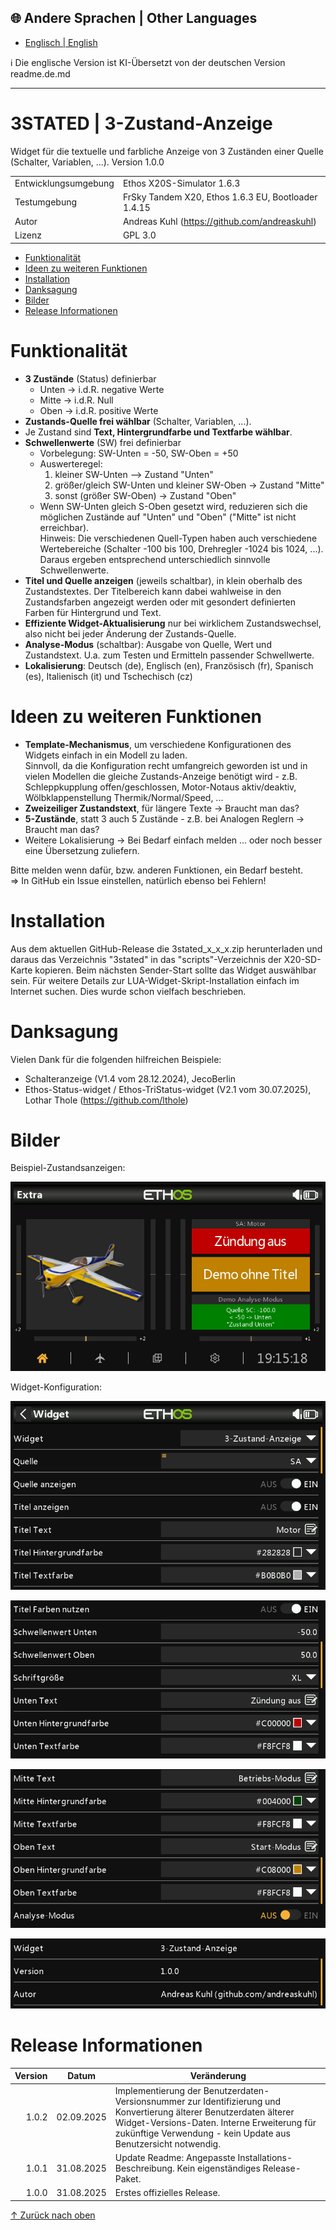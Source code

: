 ## 🌐 Andere Sprachen | Other Languages
- [Englisch | English](readme.md)
  
ℹ️ Die englische Version ist KI-Übersetzt von der deutschen Version readme.de.md

***

<h1 name="top"> 3STATED | 3-Zustand-Anzeige </h1>
Widget für die textuelle und farbliche Anzeige von 3 Zuständen einer Quelle (Schalter, Variablen, ...).  
Version 1.0.0

|                      |                                                     |
| -------------------- | --------------------------------------------------- |
| Entwicklungsumgebung | Ethos X20S-Simulator 1.6.3                          |
| Testumgebung         | FrSky Tandem X20, Ethos 1.6.3 EU, Bootloader 1.4.15 |
| Autor                | Andreas Kuhl (https://github.com/andreaskuhl)       |
| Lizenz               | GPL 3.0                                             |

- [Funktionalität](#funktionalität)
- [Ideen zu weiteren Funktionen](#ideen-zu-weiteren-funktionen)
- [Installation](#installation)
- [Danksagung](#danksagung)
- [Bilder](#bilder)
- [Release Informationen](#release-informationen)


# Funktionalität
  - **3 Zustände** (Status) definierbar
    - Unten -> i.d.R. negative Werte
    - Mitte -> i.d.R. Null
    - Oben  -> i.d.R. positive Werte
  - **Zustands-Quelle frei wählbar** (Schalter, Variablen, ...).
  - Je Zustand sind **Text, Hintergrundfarbe und Textfarbe wählbar**.
  - **Schwellenwerte** (SW) frei definierbar
      - Vorbelegung: SW-Unten = -50, SW-Oben = +50
      - Auswerteregel:
        1. kleiner SW-Unten --> Zustand "Unten"
        2. größer/gleich SW-Unten und kleiner SW-Oben -> Zustand "Mitte"
        3. sonst (größer SW-Oben) -> Zustand "Oben"
      - Wenn SW-Unten gleich S-Oben gesetzt wird, reduzieren sich die möglichen Zustände auf "Unten" und "Oben"
        ("Mitte" ist nicht erreichbar).  
      Hinweis: Die verschiedenen Quell-Typen haben auch verschiedene Wertebereiche (Schalter -100 bis 100,
                 Drehregler -1024 bis 1024, ...). Daraus ergeben entsprechend unterschiedlich sinnvolle
                 Schwellenwerte.
  - **Titel und Quelle anzeigen** (jeweils schaltbar), in klein oberhalb des Zustandstextes. Der Titelbereich kann dabei wahlweise in den Zustandsfarben angezeigt werden oder mit gesondert definierten Farben für Hintergrund und Text.
  - **Effiziente Widget-Aktualisierung** nur bei wirklichem Zustandswechsel, also nicht bei jeder Änderung der Zustands-Quelle.
  - **Analyse-Modus** (schaltbar): Ausgabe von Quelle, Wert und Zustandstext. U.a. zum Testen und Ermitteln passender Schwellwerte.
  - **Lokalisierung**: Deutsch (de), Englisch (en), Französisch (fr), Spanisch (es), Italienisch (it) und Tschechisch (cz)

# Ideen zu weiteren Funktionen
  - **Template-Mechanismus**, um verschiedene Konfigurationen des Widgets einfach in ein Modell zu laden.  
  Sinnvoll, da die Konfiguration recht umfangreich geworden ist und in vielen Modellen die gleiche Zustands-Anzeige benötigt wird - z.B. Schleppkupplung offen/geschlossen, Motor-Notaus aktiv/deaktiv, Wölbklappenstellung Thermik/Normal/Speed, ...
  - **Zweizeiliger Zustandstext**, für längere Texte -> Braucht man das?
  - **5-Zustände**, statt 3 auch 5 Zustände - z.B. bei Analogen Reglern -> Braucht man das? 
  - Weitere Lokalisierung -> Bei Bedarf einfach melden ... oder noch besser eine Übersetzung zuliefern.
  
  Bitte melden wenn dafür, bzw. anderen Funktionen, ein Bedarf besteht.  
  => In GitHub ein Issue einstellen, natürlich ebenso bei Fehlern!
  
# Installation
Aus dem aktuellen GitHub-Release die 3stated_x_x_x.zip herunterladen und daraus das Verzeichnis "3stated" in das "scripts"-Verzeichnis der X20-SD-Karte kopieren.
Beim nächsten Sender-Start sollte das Widget auswählbar sein.
Für weitere Details zur LUA-Widget-Skript-Installation einfach im Internet suchen. Dies wurde schon vielfach beschrieben.  

# Danksagung
Vielen Dank für die folgenden hilfreichen Beispiele:
  - Schalteranzeige (V1.4 vom 28.12.2024), JecoBerlin
  - Ethos-Status-widget / Ethos-TriStatus-widget (V2.1 vom 30.07.2025), Lothar Thole (https://github.com/lthole)

# Bilder
Beispiel-Zustandsanzeigen:

![Beispiel Staus-Anzeigen](./images/example.png)

Widget-Konfiguration:

![Konfiguration (Teil 1)](./images/configuration_1.png)

![Konfiguration (Teil 2)](./images/configuration_2.png)

![Konfiguration (Teil 3)](./images/configuration_3.png)

![Konfiguration (Teil 4)](./images/configuration_4.png)


# Release Informationen

| Version |   Datum    | Veränderung                                                                                                                                                                                   |
| ------: | :--------: | ----------------------------------------------------------------------------------------------------------------------------------------------------------------------------------------- |
|   1.0.2 | 02.09.2025 | Implementierung der Benutzerdaten-Versionsnummer zur Identifizierung und Konvertierung älterer Benutzerdaten älterer Widget-Versions-Daten. Interne Erweiterung für zukünftige Verwendung - kein Update aus Benutzersicht notwendig. |
|   1.0.1 | 31.08.2025 | Update Readme: Angepasste Installations-Beschreibung. Kein eigenständiges Release-Paket.                                                                                                                                     |
|   1.0.0 | 31.08.2025 | Erstes offizielles Release.                                                                                                                                                               |

[↑ Zurück nach oben](#top)
